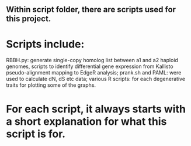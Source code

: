 ## Within script folder, there are scripts used for this project. 

# Scripts include:
RBBH.py: generate single-copy homolog list between a1 and a2 haploid genomes, scripts to identify differential gene expression from Kallisto pseudo-alignment mapping to EdgeR analysis; 
prank.sh and PAML: were used to calculate dN, dS etc data;
various R scripts: for each degenerative traits for plotting some of the graphs. 

# For each script, it always starts with a short explanation for what this script is for.

